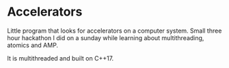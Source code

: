 # Accelerators

Little program that looks for accelerators on a computer system. Small three hour hackathon I did on a sunday while learning about multithreading, atomics and AMP.

It is multithreaded and built on C++17.
